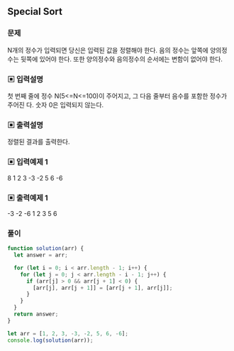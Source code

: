 ## Special Sort

### 문제

N개의 정수가 입력되면 당신은 입력된 값을 정렬해야 한다.
음의 정수는 앞쪽에 양의정수는 뒷쪽에 있어야 한다. 또한 양의정수와 음의정수의 순서에는
변함이 없어야 한다.

### ▣ 입력설명

첫 번째 줄에 정수 N(5<=N<=100)이 주어지고, 그 다음 줄부터 음수를 포함한 정수가 주어진
다. 숫자 0은 입력되지 않는다.

### ▣ 출력설명

정렬된 결과를 출력한다.

### ▣ 입력예제 1

8
1 2 3 -3 -2 5 6 -6

### ▣ 출력예제 1

-3 -2 -6 1 2 3 5 6

### 풀이

```js
function solution(arr) {
  let answer = arr;

  for (let i = 0; i < arr.length - 1; i++) {
    for (let j = 0; j < arr.length - i - 1; j++) {
      if (arr[j] > 0 && arr[j + 1] < 0) {
        [arr[j], arr[j + 1]] = [arr[j + 1], arr[j]];
      }
    }
  }
  return answer;
}

let arr = [1, 2, 3, -3, -2, 5, 6, -6];
console.log(solution(arr));
```
